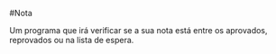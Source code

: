 #Nota

Um programa que irá verificar se a sua nota está entre os aprovados, reprovados ou na lista de espera.